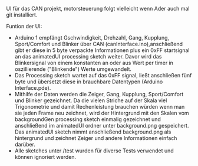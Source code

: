 ﻿UI für das CAN projekt, motorsteuerung folgt vielleicht wenn Ader auch mal git installiert.

Funtion der UI:
  - Arduino 1 empfängt Gschwindigkeit, Drehzahl, Gang, Kupplung, Sport/Comfort und Blinker über CAN 
    (canInterface.ino),anschließend gibt er diese in 5 byte verpackte Informationen plus ein 0xFF 
    startsignal an das animatedUI processing sketch weiter. Davor wird das Blinkersignal von einem
    konstanten an oder aus Wert per timer in oszillierende ("Blinkende") Werte umgewandelt.
  - Das Processing sketch wartet auf das 0xFF signal, ließt anschließen fünf byte und übersetzt diese in
    brauchbare Datentypen (Arduino Interface.pde).
  - Mithilfe der Daten werden die Zeiger, Gang, Kupplung, Sport/Comfort und Blinker gezeichnet. Da die
    vielen Striche auf der Skala viel Trigonometrie und damit Rechenleistung brauchen würden wenn man sie 
    jeden Frame neu zeichnet, wird der Hintergrund mit den Skalen vom backgroundGen processing sketch 
    einmalig gezeichnet und anschließend im animatedUI ordner unter background.png gespeichert.
    Das animatedUI sketch nimmt anschließend background.png als hintergrund und zeichnet Zeiger und
    andere Informationen einfach darüber.
  - Alle sketches unter /test wurden für diverse Tests verwendet und können ignoriert werden.

